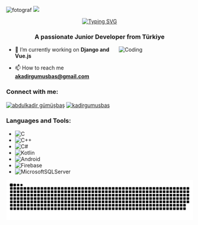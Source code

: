 ![fotograf](https://github.com/user-attachments/assets/701e561d-f3ef-424e-8387-300d9780026e)
![](https://komarev.com/ghpvc/?username=kadirgumusbas&color=blue)
<div align="center">
 <a href="https://github.com/CagatayAkkas">
  <img src="https://readme-typing-svg.demolab.com?font=Fira+Code&size=28&duration=3000&pause=500&center=true&vCenter=true&width=435&lines=%e2%9c%a8+Kadir+Gümüşbaş+%e2%9c%a8;%f0%9f%93%9a+Software+Developer+%f0%9f%92%bb;Welcome+To+My+Profile+%f0%9f%91%80" alt="Typing SVG" />
 </a>
</div>
<h3 align="center">A passionate Junior Developer from Türkiye</h3>
<img src="https://github.com/user-attachments/assets/adcbe4b9-b72d-4054-bc8f-13296be30941" alt="Coding" width=200 height=200 align="right">

- 🔭 I’m currently working on **Django and Vue.js**
 
- 📫 How to reach me **akadirgumusbas@gmail.com**

<h3 align="left">Connect with me:</h3>
<p align="left">
<a href="https://linkedin.com/in/abdulkadir-gümüşbaş-5855541ba" target="blank"><img align="center" src="https://raw.githubusercontent.com/rahuldkjain/github-profile-readme-generator/master/src/images/icons/Social/linked-in-alt.svg" alt="abdulkadir gümüşbaş" height="30" width="40" /></a>
<a href="https://instagram.com/kadirgumusbas" target="blank"><img align="center" src="https://raw.githubusercontent.com/rahuldkjain/github-profile-readme-generator/master/src/images/icons/Social/instagram.svg" alt="kadirgumusbas" height="30" width="40" /></a>
</p>

<h3 align="left">Languages and Tools: </h3>

- ![C](https://img.shields.io/badge/c-%2300599C.svg?style=for-the-badge&logo=c&logoColor=white)
- ![C++](https://img.shields.io/badge/c++-%2300599C.svg?style=for-the-badge&logo=c%2B%2B&logoColor=white)
- ![C#](https://img.shields.io/badge/c%23-%23239120.svg?style=for-the-badge&logo=csharp&logoColor=white)
- ![Kotlin](https://img.shields.io/badge/kotlin-%237F52FF.svg?style=for-the-badge&logo=kotlin&logoColor=white)
- ![Android](https://img.shields.io/badge/Android-3DDC84?style=for-the-badge&logo=android&logoColor=white)
- ![Firebase](https://img.shields.io/badge/firebase-%23039BE5.svg?style=for-the-badge&logo=firebase)
- ![MicrosoftSQLServer](https://img.shields.io/badge/Microsoft%20SQL%20Server-CC2927?style=for-the-badge&logo=microsoft%20sql%20server&logoColor=white)


<picture>
  <source media="(prefers-color-scheme: dark)" srcset="https://raw.githubusercontent.com/Komekselus/Komekselus/output/github-contribution-grid-snake-dark.svg">
  <source media="(prefers-color-scheme: light)" srcset="https://raw.githubusercontent.com/Komekselus/Komekselus/output/github-contribution-grid-snake.svg">
  <img alt="github contribution grid snake animation" src="https://raw.githubusercontent.com/Komekselus/Komekselus/output/github-contribution-grid-snake.svg">
</picture>
